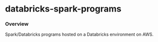 # databricks-spark-programs

### Overview

Spark/Databricks programs hosted on a Databricks environment on AWS.
